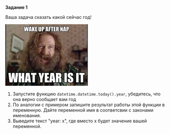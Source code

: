 **Задание 1**

Ваша задача сказать какой сейчас год!

![TargetDown](./assets/1.png)


1. Запустите функцию `datetime.datetime.today().year`, убедитесь, что она верно сообщает вам год
2. По аналогии с примером запишите результат работы этой функции в переменную. Дайте переменной имя в соответсвии с законами именования.
3. Выведите текст "year: x", где вместо х будет значение вашей переменной.



